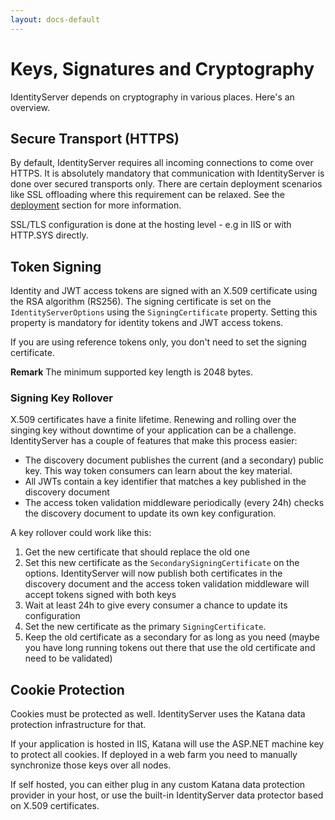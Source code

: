 ```yaml
---
layout: docs-default
---
```


# Keys, Signatures and Cryptography
IdentityServer depends on cryptography in various places. Here's an overview.

## Secure Transport (HTTPS)
By default, IdentityServer requires all incoming connections to come over HTTPS. It is absolutely mandatory that
communication with IdentityServer is done over secured transports only. 
There are certain deployment scenarios like
SSL offloading where this requirement can be relaxed. See the [deployment](../advanced/deployment.html) section for more information.

SSL/TLS configuration is done at the hosting level - e.g in IIS or with HTTP.SYS directly.

## Token Signing
Identity and JWT access tokens are signed with an X.509 certificate using the RSA algorithm (RS256).
The signing certificate is set on the `IdentityServerOptions` using the `SigningCertificate` property.
Setting this property is mandatory for identity tokens and JWT access tokens. 

If you are using reference tokens only, you don't need to set the signing certificate.

**Remark** The minimum supported key length is 2048 bytes. 

### Signing Key Rollover
X.509 certificates have a finite lifetime. Renewing and rolling over the singing key without downtime of your application 
can be a challenge.
IdentityServer has a couple of features that make this process easier:

* The discovery document publishes the current (and a secondary) public key. This way token consumers can learn about the key material.
* All JWTs contain a key identifier that matches a key published in the discovery document
* The access token validation middleware periodically (every 24h) checks the discovery document to update its own key configuration.

A key rollover could work like this:

1. Get the new certificate that should replace the old one
2. Set this new certificate as the `SecondarySigningCertificate` on the options. IdentityServer will now publish both 
certificates in the discovery document and the access token validation middleware will accept tokens signed with both keys
3. Wait at least 24h to give every consumer a chance to update its configuration
4. Set the new certificate as the primary `SigningCertificate`. 
5. Keep the old certificate as a secondary for as long as you need (maybe you have long running tokens out there that use the old certificate and need to be validated)

## Cookie Protection
Cookies must be protected as well. IdentityServer uses the Katana data protection infrastructure for that.

If your application is hosted in IIS, Katana will use the ASP.NET machine key to protect all cookies. If deployed in a 
web farm you need to manually synchronize those keys over all nodes.

If self hosted, you can either plug in any custom Katana data protection provider in your host, or use the built-in 
IdentityServer data protector based on X.509 certificates.
